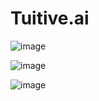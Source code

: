 # Tuitive.ai

![image](https://github.com/shirleyfyx/tuitive.ai/assets/109609935/df39ff1d-6498-4dbf-82f2-8c1b9e09f3ef)

![image](https://github.com/shirleyfyx/tuitive.ai/assets/109609935/349c308f-2176-4272-a3c6-f31509fd835d)

![image](https://github.com/shirleyfyx/tuitive.ai/assets/109609935/b471d153-023b-4247-9050-8040297702db)
